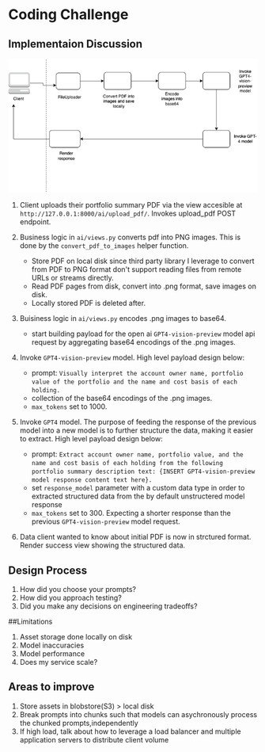 # Coding Challenge


## Implementaion Discussion

![High level design diagram](/high_level.png)

1. Client uploads their portfolio summary PDF via the view accesible at ```http://127.0.0.1:8000/ai/upload_pdf/```. Invokes upload_pdf POST endpoint.
2. Business logic in ```ai/views.py``` converts pdf into PNG images. This is done by the ```convert_pdf_to_images``` helper function.
   - Store PDF on local disk since third party library I leverage to convert from PDF to PNG format don't support reading files from remote URLs or streams directly.
   - Read PDF pages from disk, convert into .png format, save images on disk.
   - Locally stored PDF is deleted after.
3. Buisiness logic in ```ai/views.py``` encodes .png images to base64.
   - start building payload for the open ai ```GPT4-vision-preview``` model api request by aggregating base64 encodings of the .png images.
4. Invoke ```GPT4-vision-preview``` model. High level payload design below:
   - prompt: ```Visually interpret the account owner name, portfolio value of the portfolio and the name and cost basis of each holding.```
   - collection of the base64 encodings of the .png images.
   - ```max_tokens``` set to 1000.
  
5. Invoke ```GPT4``` model. The purpose of feeding the response of the previous model into a new model is to further structure the data, making it easier to extract. High level payload design below:
   - prompt: ```Extract account owner name, portfolio value, and the name and cost basis of each holding from the following portfolio summary description text: {INSERT GPT4-vision-preview model response content text here}.```
   - set ```response_model``` parameter with a custom data type in order to extracted structured data from the by default unstructered model response
   - ```max_tokens``` set to 300. Expecting a shorter response than the previous ```GPT4-vision-preview``` model request.
6. Data client wanted to know about initial PDF is now in strctured format. Render success view showing the structured data.

## Design Process

1. How did you choose your prompts? 
2. How did you approach testing? 
3. Did you make any decisions on engineering tradeoffs?

##Limitations

1. Asset storage done locally on disk
2. Model inaccuracies
3. Model performance
4. Does my service scale?

## Areas to improve

1. Store assets in blobstore(S3) > local disk
2. Break prompts into chunks such that models can asychronously process the chunked prompts,independently
3. If high load, talk about how to leverage a load balancer and multiple application servers to distribute client volume

